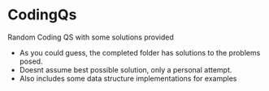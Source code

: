 # CodingQs
Random Coding QS with some solutions provided
- As you could guess, the completed folder has solutions to the problems posed.
- Doesnt assume best possible solution, only a personal attempt.
- Also includes some data structure implementations for examples
